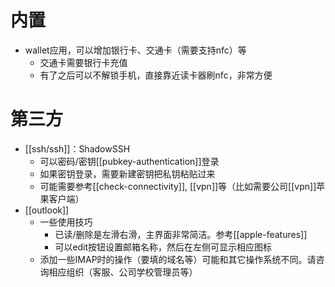 # 内置
- wallet应用，可以增加银行卡、交通卡（需要支持nfc）等
  - 交通卡需要银行卡充值
  - 有了之后可以不解锁手机，直接靠近读卡器刷nfc，非常方便
# 第三方
- [[ssh/ssh]]：ShadowSSH
  - 可以密码/密钥[[pubkey-authentication]]登录
  - 如果密钥登录，需要新建密钥把私钥粘贴过来
  - 可能需要参考[[check-connectivity]], [[vpn]]等（比如需要公司[[vpn]]苹果客户端）
- [[outlook]]
  - 一些使用技巧
    - 已读/删除是左滑右滑，主界面非常简洁。参考[[apple-features]]
    - 可以edit按钮设置邮箱名称，然后在左侧可显示相应图标
  - 添加一些IMAP时的操作（要填的域名等）可能和其它操作系统不同。请咨询相应组织（客服、公司学校管理员等）